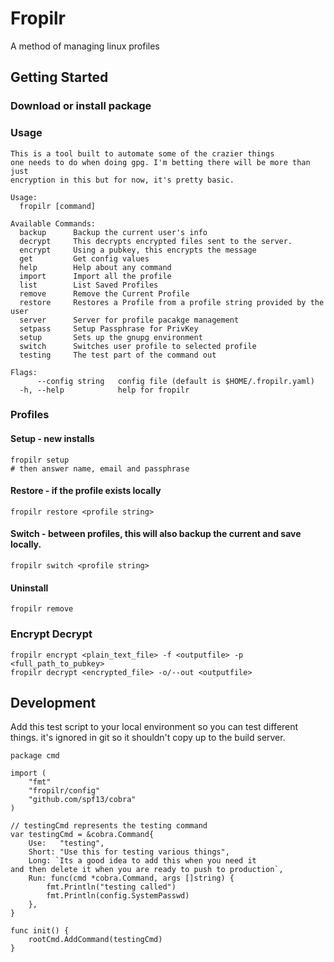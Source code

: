 # Fropilr

A method of managing linux profiles


## Getting Started 



### Download or install package



### Usage

~~~
This is a tool built to automate some of the crazier things
one needs to do when doing gpg. I'm betting there will be more than just
encryption in this but for now, it's pretty basic.

Usage:
  fropilr [command]

Available Commands:
  backup      Backup the current user's info
  decrypt     This decrypts encrypted files sent to the server.
  encrypt     Using a pubkey, this encrypts the message
  get         Get config values
  help        Help about any command
  import      Import all the profile
  list        List Saved Profiles
  remove      Remove the Current Profile
  restore     Restores a Profile from a profile string provided by the user
  server      Server for profile pacakge management
  setpass     Setup Passphrase for PrivKey
  setup       Sets up the gnupg environment
  switch      Switches user profile to selected profile
  testing     The test part of the command out

Flags:
      --config string   config file (default is $HOME/.fropilr.yaml)
  -h, --help            help for fropilr
~~~


### Profiles

####  Setup - new installs

```
fropilr setup
# then answer name, email and passphrase
```

#### Restore - if the profile exists locally

```
fropilr restore <profile string>
```

#### Switch - between profiles, this will also backup the current and save locally.

```
fropilr switch <profile string>
```

#### Uninstall

```
fropilr remove
```

### Encrypt Decrypt

```
fropilr encrypt <plain_text_file> -f <outputfile> -p <full_path_to_pubkey>
fropilr decrypt <encrypted_file> -o/--out <outputfile>
```


## Development

Add this test script to your local environment so you can test different things.
it's ignored in git so it shouldn't copy up to the build server.

```
package cmd

import (
	"fmt"
	"fropilr/config"
	"github.com/spf13/cobra"
)

// testingCmd represents the testing command
var testingCmd = &cobra.Command{
	Use:   "testing",
	Short: "Use this for testing various things",
	Long: `Its a good idea to add this when you need it
and then delete it when you are ready to push to production`,
	Run: func(cmd *cobra.Command, args []string) {
		fmt.Println("testing called")
		fmt.Println(config.SystemPasswd)
	},
}

func init() {
	rootCmd.AddCommand(testingCmd)
}
```
